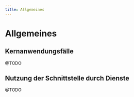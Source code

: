 ```yaml
---
title: Allgemeines
---
```


# Allgemeines

## Kernanwendungsfälle

@TODO

## Nutzung der Schnittstelle durch Dienste

@TODO